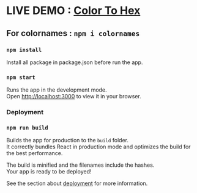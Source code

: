 # LIVE DEMO : <a href="[https://lexical.dev](https://color-to-code.netlify.app/)" target="_blank" rel="noreferrer noopener">Color To Hex</a>

## For colornames : `npm i colornames`

### `npm install`

Install all package in package.json before run the app.

### `npm start`

Runs the app in the development mode.\
Open [http://localhost:3000](http://localhost:3000) to view it in your browser.

### Deployment

### `npm run build`

Builds the app for production to the `build` folder.\
It correctly bundles React in production mode and optimizes the build for the best performance.

The build is minified and the filenames include the hashes.\
Your app is ready to be deployed!

See the section about [deployment](https://facebook.github.io/create-react-app/docs/deployment) for more information.
